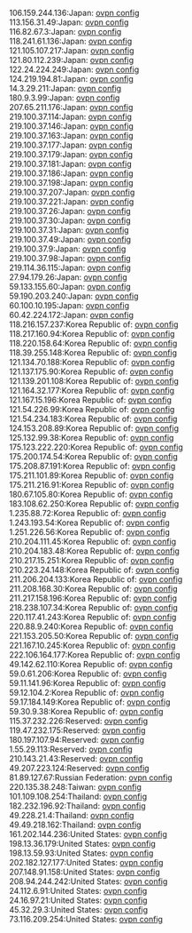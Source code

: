 106.159.244.136:Japan: [ovpn config](vpn/106_159_244_136.ovpn)  
113.156.31.49:Japan: [ovpn config](vpn/113_156_31_49.ovpn)  
116.82.67.3:Japan: [ovpn config](vpn/116_82_67_3.ovpn)  
118.241.61.136:Japan: [ovpn config](vpn/118_241_61_136.ovpn)  
121.105.107.217:Japan: [ovpn config](vpn/121_105_107_217.ovpn)  
121.80.112.239:Japan: [ovpn config](vpn/121_80_112_239.ovpn)  
122.24.224.249:Japan: [ovpn config](vpn/122_24_224_249.ovpn)  
124.219.194.81:Japan: [ovpn config](vpn/124_219_194_81.ovpn)  
14.3.29.211:Japan: [ovpn config](vpn/14_3_29_211.ovpn)  
180.9.3.99:Japan: [ovpn config](vpn/180_9_3_99.ovpn)  
207.65.211.176:Japan: [ovpn config](vpn/207_65_211_176.ovpn)  
219.100.37.114:Japan: [ovpn config](vpn/219_100_37_114.ovpn)  
219.100.37.146:Japan: [ovpn config](vpn/219_100_37_146.ovpn)  
219.100.37.163:Japan: [ovpn config](vpn/219_100_37_163.ovpn)  
219.100.37.177:Japan: [ovpn config](vpn/219_100_37_177.ovpn)  
219.100.37.179:Japan: [ovpn config](vpn/219_100_37_179.ovpn)  
219.100.37.181:Japan: [ovpn config](vpn/219_100_37_181.ovpn)  
219.100.37.186:Japan: [ovpn config](vpn/219_100_37_186.ovpn)  
219.100.37.198:Japan: [ovpn config](vpn/219_100_37_198.ovpn)  
219.100.37.207:Japan: [ovpn config](vpn/219_100_37_207.ovpn)  
219.100.37.221:Japan: [ovpn config](vpn/219_100_37_221.ovpn)  
219.100.37.26:Japan: [ovpn config](vpn/219_100_37_26.ovpn)  
219.100.37.30:Japan: [ovpn config](vpn/219_100_37_30.ovpn)  
219.100.37.31:Japan: [ovpn config](vpn/219_100_37_31.ovpn)  
219.100.37.49:Japan: [ovpn config](vpn/219_100_37_49.ovpn)  
219.100.37.9:Japan: [ovpn config](vpn/219_100_37_9.ovpn)  
219.100.37.98:Japan: [ovpn config](vpn/219_100_37_98.ovpn)  
219.114.36.115:Japan: [ovpn config](vpn/219_114_36_115.ovpn)  
27.94.179.26:Japan: [ovpn config](vpn/27_94_179_26.ovpn)  
59.133.155.60:Japan: [ovpn config](vpn/59_133_155_60.ovpn)  
59.190.203.240:Japan: [ovpn config](vpn/59_190_203_240.ovpn)  
60.100.10.195:Japan: [ovpn config](vpn/60_100_10_195.ovpn)  
60.42.224.172:Japan: [ovpn config](vpn/60_42_224_172.ovpn)  
118.216.157.237:Korea Republic of: [ovpn config](vpn/118_216_157_237.ovpn)  
118.217.160.94:Korea Republic of: [ovpn config](vpn/118_217_160_94.ovpn)  
118.220.158.64:Korea Republic of: [ovpn config](vpn/118_220_158_64.ovpn)  
118.39.255.148:Korea Republic of: [ovpn config](vpn/118_39_255_148.ovpn)  
121.134.70.188:Korea Republic of: [ovpn config](vpn/121_134_70_188.ovpn)  
121.137.175.90:Korea Republic of: [ovpn config](vpn/121_137_175_90.ovpn)  
121.139.201.108:Korea Republic of: [ovpn config](vpn/121_139_201_108.ovpn)  
121.164.32.177:Korea Republic of: [ovpn config](vpn/121_164_32_177.ovpn)  
121.167.15.196:Korea Republic of: [ovpn config](vpn/121_167_15_196.ovpn)  
121.54.226.99:Korea Republic of: [ovpn config](vpn/121_54_226_99.ovpn)  
121.54.234.183:Korea Republic of: [ovpn config](vpn/121_54_234_183.ovpn)  
124.153.208.89:Korea Republic of: [ovpn config](vpn/124_153_208_89.ovpn)  
125.132.99.38:Korea Republic of: [ovpn config](vpn/125_132_99_38.ovpn)  
175.123.222.220:Korea Republic of: [ovpn config](vpn/175_123_222_220.ovpn)  
175.200.174.54:Korea Republic of: [ovpn config](vpn/175_200_174_54.ovpn)  
175.208.87.191:Korea Republic of: [ovpn config](vpn/175_208_87_191.ovpn)  
175.211.101.89:Korea Republic of: [ovpn config](vpn/175_211_101_89.ovpn)  
175.211.216.91:Korea Republic of: [ovpn config](vpn/175_211_216_91.ovpn)  
180.67.105.80:Korea Republic of: [ovpn config](vpn/180_67_105_80.ovpn)  
183.108.62.250:Korea Republic of: [ovpn config](vpn/183_108_62_250.ovpn)  
1.235.88.72:Korea Republic of: [ovpn config](vpn/1_235_88_72.ovpn)  
1.243.193.54:Korea Republic of: [ovpn config](vpn/1_243_193_54.ovpn)  
1.251.226.56:Korea Republic of: [ovpn config](vpn/1_251_226_56.ovpn)  
210.204.111.45:Korea Republic of: [ovpn config](vpn/210_204_111_45.ovpn)  
210.204.183.48:Korea Republic of: [ovpn config](vpn/210_204_183_48.ovpn)  
210.217.15.251:Korea Republic of: [ovpn config](vpn/210_217_15_251.ovpn)  
210.223.24.148:Korea Republic of: [ovpn config](vpn/210_223_24_148.ovpn)  
211.206.204.133:Korea Republic of: [ovpn config](vpn/211_206_204_133.ovpn)  
211.208.168.30:Korea Republic of: [ovpn config](vpn/211_208_168_30.ovpn)  
211.217.158.196:Korea Republic of: [ovpn config](vpn/211_217_158_196.ovpn)  
218.238.107.34:Korea Republic of: [ovpn config](vpn/218_238_107_34.ovpn)  
220.117.41.243:Korea Republic of: [ovpn config](vpn/220_117_41_243.ovpn)  
220.88.9.240:Korea Republic of: [ovpn config](vpn/220_88_9_240.ovpn)  
221.153.205.50:Korea Republic of: [ovpn config](vpn/221_153_205_50.ovpn)  
221.167.10.245:Korea Republic of: [ovpn config](vpn/221_167_10_245.ovpn)  
222.106.164.177:Korea Republic of: [ovpn config](vpn/222_106_164_177.ovpn)  
49.142.62.110:Korea Republic of: [ovpn config](vpn/49_142_62_110.ovpn)  
59.0.61.206:Korea Republic of: [ovpn config](vpn/59_0_61_206.ovpn)  
59.11.141.96:Korea Republic of: [ovpn config](vpn/59_11_141_96.ovpn)  
59.12.104.2:Korea Republic of: [ovpn config](vpn/59_12_104_2.ovpn)  
59.17.184.149:Korea Republic of: [ovpn config](vpn/59_17_184_149.ovpn)  
59.30.9.38:Korea Republic of: [ovpn config](vpn/59_30_9_38.ovpn)  
115.37.232.226:Reserved: [ovpn config](vpn/115_37_232_226.ovpn)  
119.47.232.175:Reserved: [ovpn config](vpn/119_47_232_175.ovpn)  
180.197.107.94:Reserved: [ovpn config](vpn/180_197_107_94.ovpn)  
1.55.29.113:Reserved: [ovpn config](vpn/1_55_29_113.ovpn)  
210.143.21.43:Reserved: [ovpn config](vpn/210_143_21_43.ovpn)  
49.207.223.124:Reserved: [ovpn config](vpn/49_207_223_124.ovpn)  
81.89.127.67:Russian Federation: [ovpn config](vpn/81_89_127_67.ovpn)  
220.135.38.248:Taiwan: [ovpn config](vpn/220_135_38_248.ovpn)  
101.109.108.254:Thailand: [ovpn config](vpn/101_109_108_254.ovpn)  
182.232.196.92:Thailand: [ovpn config](vpn/182_232_196_92.ovpn)  
49.228.21.4:Thailand: [ovpn config](vpn/49_228_21_4.ovpn)  
49.49.218.162:Thailand: [ovpn config](vpn/49_49_218_162.ovpn)  
161.202.144.236:United States: [ovpn config](vpn/161_202_144_236.ovpn)  
198.13.36.179:United States: [ovpn config](vpn/198_13_36_179.ovpn)  
198.13.59.93:United States: [ovpn config](vpn/198_13_59_93.ovpn)  
202.182.127.177:United States: [ovpn config](vpn/202_182_127_177.ovpn)  
207.148.91.158:United States: [ovpn config](vpn/207_148_91_158.ovpn)  
208.94.244.242:United States: [ovpn config](vpn/208_94_244_242.ovpn)  
24.112.6.91:United States: [ovpn config](vpn/24_112_6_91.ovpn)  
24.16.97.21:United States: [ovpn config](vpn/24_16_97_21.ovpn)  
45.32.29.3:United States: [ovpn config](vpn/45_32_29_3.ovpn)  
73.116.209.254:United States: [ovpn config](vpn/73_116_209_254.ovpn)  
